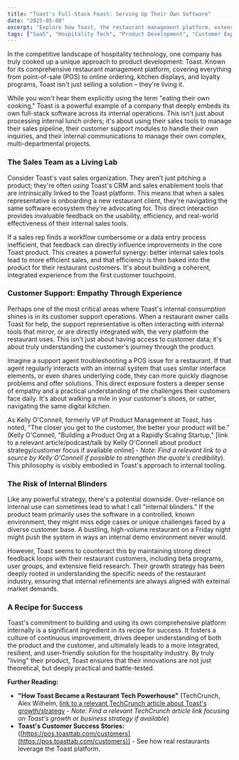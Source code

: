 ```yaml
---
title: "Toast's Full-Stack Feast: Serving Up Their Own Software"
date: "2025-05-08"
excerpt: "Explore how Toast, the restaurant management platform, extensively uses its own software across its internal operations, from sales to support, driving product refinement and customer empathy."
tags: ["SaaS", "Hospitality Tech", "Product Development", "Customer Experience", "Integrated Solutions"]
---
```


In the competitive landscape of hospitality technology, one company has truly cooked up a unique approach to product development: Toast. Known for its comprehensive restaurant management platform, covering everything from point-of-sale (POS) to online ordering, kitchen displays, and loyalty programs, Toast isn't just selling a solution – they're living it.

While you won't hear them explicitly using the term "eating their own cooking," Toast is a powerful example of a company that deeply embeds its own full-stack software across its internal operations. This isn't just about processing internal lunch orders; it's about using their sales tools to manage their sales pipeline, their customer support modules to handle their own inquiries, and their internal communications to manage their own complex, multi-departmental projects.

### The Sales Team as a Living Lab

Consider Toast's vast sales organization. They aren't just pitching a product; they're often *using* Toast's CRM and sales enablement tools that are intrinsically linked to the Toast platform. This means that when a sales representative is onboarding a new restaurant client, they're navigating the same software ecosystem they're advocating for. This direct interaction provides invaluable feedback on the usability, efficiency, and real-world effectiveness of their internal sales tools.

If a sales rep finds a workflow cumbersome or a data entry process inefficient, that feedback can directly influence improvements in the core Toast product. This creates a powerful synergy: better internal sales tools lead to more efficient sales, and that efficiency is then baked into the product for their restaurant customers. It's about building a coherent, integrated experience from the first customer touchpoint.

### Customer Support: Empathy Through Experience

Perhaps one of the most critical areas where Toast's internal consumption shines is in its customer support operations. When a restaurant owner calls Toast for help, the support representative is often interacting with internal tools that mirror, or are directly integrated with, the very platform the restaurant uses. This isn't just about having access to customer data; it's about truly understanding the customer's journey through the product.

Imagine a support agent troubleshooting a POS issue for a restaurant. If that agent regularly interacts with an internal system that uses similar interface elements, or even shares underlying code, they can more quickly diagnose problems and offer solutions. This direct exposure fosters a deeper sense of empathy and a practical understanding of the challenges their customers face daily. It's about walking a mile in your customer's shoes, or rather, navigating the same digital kitchen.

As Kelly O'Connell, formerly VP of Product Management at Toast, has noted, "The closer you get to the customer, the better your product will be." (Kelly O'Connell, "Building a Product Org at a Rapidly Scaling Startup," [link to a relevant article/podcast/talk by Kelly O'Connell about product strategy/customer focus if available online] - *Note: Find a relevant link to a source by Kelly O'Connell if possible to strengthen the quote's credibility*). This philosophy is visibly embodied in Toast's approach to internal tooling.

### The Risk of Internal Blinders

Like any powerful strategy, there's a potential downside. Over-reliance on internal use can sometimes lead to what I call "internal blinders." If the product team primarily uses the software in a controlled, known environment, they might miss edge cases or unique challenges faced by a diverse customer base. A bustling, high-volume restaurant on a Friday night might push the system in ways an internal demo environment never would.

However, Toast seems to counteract this by maintaining strong direct feedback loops with their restaurant customers, including beta programs, user groups, and extensive field research. Their growth strategy has been deeply rooted in understanding the specific needs of the restaurant industry, ensuring that internal refinements are always aligned with external market demands.

### A Recipe for Success

Toast's commitment to building and using its own comprehensive platform internally is a significant ingredient in its recipe for success. It fosters a culture of continuous improvement, drives deeper understanding of both the product and the customer, and ultimately leads to a more integrated, resilient, and user-friendly solution for the hospitality industry. By truly "living" their product, Toast ensures that their innovations are not just theoretical, but deeply practical and battle-tested.

**Further Reading:**

* **"How Toast Became a Restaurant Tech Powerhouse"** (TechCrunch, Alex Wilhelm, [link to a relevant TechCrunch article about Toast's growth/strategy](https://techcrunch.com/tag/toast-pos/) - *Note: Find a relevant TechCrunch article link focusing on Toast's growth or business strategy if available*)
* **Toast's Customer Success Stories:** ([https://pos.toasttab.com/customers](https://pos.toasttab.com/customers)) - See how real restaurants leverage the Toast platform.

